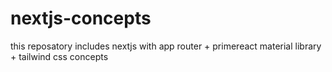 # nextjs-concepts
this reposatory includes nextjs with app router + primereact material library + tailwind css concepts 
